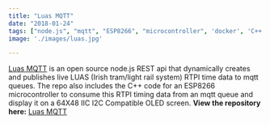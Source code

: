 ```yaml
---
title: "Luas MQTT"
date: "2018-01-24"
tags: ["node.js", "mqtt", "ESP8266", "microcontroller", 'docker', 'C++']
image: './images/luas.jpg'

---
```


[Luas MQTT] is an open source node.js REST api that dynamically creates and publishes live LUAS (Irish tram/light rail system) RTPI time data to mqtt queues. The repo also includes the C++ code for an ESP8266 microcontroller to consume this RTPI timing data from an mqtt queue and display it on a 64X48 IIC I2C Compatible OLED screen. **View the repository here:** [Luas MQTT]

<!--- reference links --->
[Luas MQTT]: <https://github.com/enpuyou/luas-mqtt>
